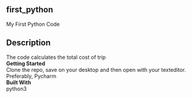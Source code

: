 ## first_python ##
My First Python Code
## Description ##
The code calculates the total cost of trip  
**Getting Started**  
Clone the repo, save on your desktop and then open with your texteditor. Preferably, Pycharm  
**Built With**  
python3
